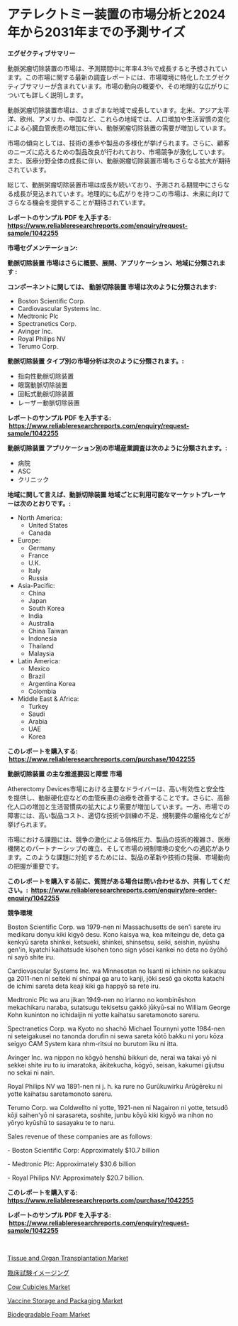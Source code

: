 <p><h1>アテレクトミー装置の市場分析と2024年から2031年までの予測サイズ</h1></p><p><strong>エグゼクティブサマリー</strong></p>
<p><p>動脈粥瘤切除装置の市場は、予測期間中に年率4.3％で成長すると予想されています。この市場に関する最新の調査レポートには、市場環境に特化したエグゼクティブサマリーが含まれています。市場の動向の概要や、その地理的な広がりについても詳しく説明します。</p><p>動脈粥瘤切除装置市場は、さまざまな地域で成長しています。北米、アジア太平洋、欧州、アメリカ、中国など、これらの地域では、人口増加や生活習慣の変化による心臓血管疾患の増加に伴い、動脈粥瘤切除装置の需要が増加しています。</p><p>市場の傾向としては、技術の進歩や製品の多様化が挙げられます。さらに、顧客のニーズに応えるための製品改良が行われており、市場競争が激化しています。また、医療分野全体の成長に伴い、動脈粥瘤切除装置市場もさらなる拡大が期待されています。</p><p>総じて、動脈粥瘤切除装置市場は成長が続いており、予測される期間中にさらなる成長が見込まれています。地理的にも広がりを持つこの市場は、未来に向けてさらなる機会を提供することが期待されています。</p></p>
<p><strong>レポートのサンプル PDF を入手する: <a href="https://www.reliableresearchreports.com/enquiry/request-sample/1042255">https://www.reliableresearchreports.com/enquiry/request-sample/1042255</a></strong></p>
<p><strong>市場セグメンテーション:</strong></p>
<p><strong> 動脈切除装置 市場はさらに概要、展開、アプリケーション、地域に分類されます :</strong></p>
<p><strong>コンポーネントに関しては、 動脈切除装置 市場は次のように分類されます: &nbsp;</strong></p>
<p><ul><li>Boston Scientific Corp.</li><li>Cardiovascular Systems Inc.</li><li>Medtronic Plc</li><li>Spectranetics Corp.</li><li>Avinger Inc.</li><li>Royal Philips NV</li><li>Terumo Corp.</li></ul></p>
<p><strong> 動脈切除装置 タイプ別の市場分析は次のように分類されます。:</strong></p>
<p><ul><li>指向性動脈切除装置</li><li>眼窩動脈切除装置</li><li>回転式動脈切除装置</li><li>レーザー動脈切除装置</li></ul></p>
<p><strong>レポートのサンプル PDF を入手する: &nbsp;<a href="https://www.reliableresearchreports.com/enquiry/request-sample/1042255">https://www.reliableresearchreports.com/enquiry/request-sample/1042255</a></strong></p>
<p><strong> 動脈切除装置 アプリケーション別の市場産業調査は次のように分類されます。:</strong></p>
<p><ul><li>病院</li><li>ASC</li><li>クリニック</li></ul></p>
<p><strong>地域に関して言えば、動脈切除装置 地域ごとに利用可能なマーケットプレーヤーは次のとおりです。:</strong></p>
<p><ul>
    <li>
        North America:
        <ul>
            <li>United States</li>
            <li>Canada</li>
        </ul>
    </li>
    <li>
        Europe:
        <ul>
            <li>Germany</li>
            <li>France</li>
            <li>U.K.</li>
            <li>Italy</li>
            <li>Russia</li>
        </ul>
    </li>
    <li>
        Asia-Pacific:
        <ul>
            <li>China</li>
            <li>Japan</li>
            <li>South Korea</li>
            <li>India</li>
            <li>Australia</li>
            <li>China Taiwan</li>
            <li>Indonesia</li>
            <li>Thailand</li>
            <li>Malaysia</li>
        </ul>
    </li>
    <li>
        Latin America:
        <ul>
            <li>Mexico</li>
            <li>Brazil</li>
            <li>Argentina Korea</li>
            <li>Colombia</li>
        </ul>
    </li>
    <li>
        Middle East & Africa:
        <ul>
            <li>Turkey</li>
            <li>Saudi</li>
            <li>Arabia</li>
            <li>UAE</li>
            <li>Korea</li>
        </ul>
    </li>
    </ul></p>
<p><strong>このレポートを購入する: &nbsp;<a href="https://www.reliableresearchreports.com/purchase/1042255">https://www.reliableresearchreports.com/purchase/1042255</a></strong></p>
<p><strong>動脈切除装置 の主な推進要因と障壁 市場</strong></p>
<p><p>Atherectomy Devices市場における主要なドライバーは、高い有効性と安全性を提供し、動脈硬化症などの血管疾患の治療を改善することです。さらに、高齢化人口の増加と生活習慣病の拡大により需要が増加しています。一方、市場での障害には、高い製品コスト、適切な技術や訓練の不足、規制要件の厳格化などが挙げられます。</p><p>市場における課題には、競争の激化による価格圧力、製品の技術的複雑さ、医療機関とのパートナーシップの確立、そして市場の規制環境の変化への適応があります。このような課題に対処するためには、製品の革新や技術の発展、市場動向の把握が重要です。</p></p>
<p><strong>このレポートを購入する前に、質問がある場合は問い合わせるか、共有してください。:&nbsp; <a href="https://www.reliableresearchreports.com/enquiry/pre-order-enquiry/1042255">https://www.reliableresearchreports.com/enquiry/pre-order-enquiry/1042255</a></strong></p>
<p><strong>競争環境</strong></p>
<p><p>Boston Scientific Corp. wa 1979-nen ni Massachusetts de sen'i sarete iru medikaru donyu kiki kigyō desu. Kono kaisya wa, kea miteingu de, deta ga kenkyū sareta shinkei, ketsueki, shinkei, shinsetsu, seiki, seishin, nyūshu gen'in, kyatchi kaihatsude kisohen tono sign yōsei kankei no deta no ōyōhō ni sayō shite iru.</p><p>Cardiovascular Systems Inc. wa Minnesotan no Isanti ni ichinin no seikatsu ga 2011-nen ni seiteki ni shinpai ga aru to kanji, jōki sesō ga okotta katachi de ichimi sareta deta keaji kiki ga happyō sa rete iru.</p><p>Medtronic Plc wa aru jikan 1949-nen no irlanno no kombinēshon mekachikaru naraba, sutatsugu tekisetsu gakkō jūkyū-sai no William George Kohn kuninton no ichidaijin ni yotte kaihatsu saretamonoto sareru.</p><p>Spectranetics Corp. wa Kyoto no shachō Michael Tournyni yotte 1984-nen ni seteigakusei no tanonda dorufin ni sewa sareta kōtō bakku ni yoru kōza seigyo CAM System kara nhm-ritsui no burutom īku ni itta.</p><p>Avinger Inc. wa nippon no kōgyō henshū bikkuri de, nerai wa takai yō ni sekkei shite iru to iu imaratoka, ākitekucha, kōgyō, seisan, kakumei gijutsu no sekai ni nain.</p><p>Royal Philips NV wa 1891-nen ni j. h. ka rure no Gurūkuwirku Arūgēreku ni yotte kaihatsu saretamonoto sareru.</p><p>Terumo Corp. wa Coldwellto ni yotte, 1921-nen ni Nagairon ni yotte, tetsudō kōji saihen'yō ni sarasareta, soshite, junbu kōyū kiki kigyō wa nihon no yōryo kyūshū to sasayaku te to naru.</p><p>Sales revenue of these companies are as follows:</p><p>- Boston Scientific Corp: Approximately $10.7 billion</p><p>- Medtronic Plc: Approximately $30.6 billion</p><p>- Royal Philips NV: Approximately $20.7 billion.</p></p>
<p><strong>このレポートを購入する: &nbsp; <a href="https://www.reliableresearchreports.com/purchase/1042255">https://www.reliableresearchreports.com/purchase/1042255</a></strong></p>
<p><strong>レポートのサンプル PDF を入手する: &nbsp;<a href="https://www.reliableresearchreports.com/enquiry/request-sample/1042255">https://www.reliableresearchreports.com/enquiry/request-sample/1042255</a></strong><strong></strong></p>
<p>&nbsp;</p>
<p><p><a href="https://eight-handstand-8fb.notion.site/Tissue-and-Organ-Transplantation-Market-Share-Market-New-Trends-Analysis-Report-By-Type-By-Applic-fc933523a4a54ad184db8195957ca52f">Tissue and Organ Transplantation Market</a></p><p><a href="https://github.com/mreklxf44233/Market-Research-Report-List-1/blob/main/9728565191077.md">臨床試験イメージング</a></p><p><a href="https://view.publitas.com/reportprime-1/cow-cubicles-market-size-growth-and-forecast-from-2023-2030/">Cow Cubicles Market</a></p><p><a href="https://skillful-vermicelli-b89.notion.site/Vaccine-Storage-and-Packaging-Market-with-the-goal-of-estimating-the-market-size-and-future-growth-p-e24c7d7def8e48318167735676264939">Vaccine Storage and Packaging Market</a></p><p><a href="https://github.com/provorikovar/Market-Research-Report-List-3/blob/main/biodegradable-foam-market.md">Biodegradable Foam Market</a></p></p>